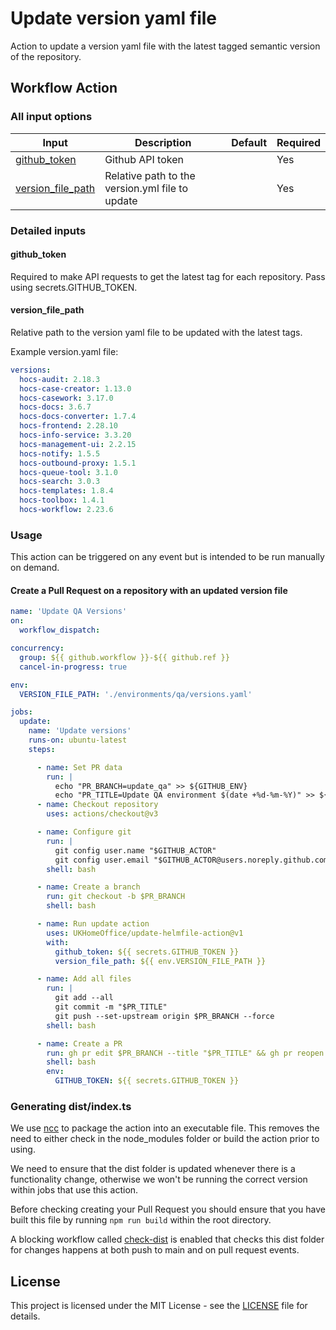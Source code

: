 # Update version yaml file

Action to update a version yaml file with the latest tagged semantic version of the repository.

## Workflow Action

### All input options

| Input                                   | Description                                     | Default | Required |
|-----------------------------------------|-------------------------------------------------|---------|----------|
| [github_token](#github_token)           | Github API token                                |         | Yes      |
| [version_file_path](#version_file_path) | Relative path to the version.yml file to update |     | Yes       |


### Detailed inputs

#### github_token

Required to make API requests to get the latest tag for each repository. Pass using secrets.GITHUB_TOKEN.

#### version_file_path

Relative path to the version yaml file to be updated with the latest tags.

Example version.yaml file:

```yaml 
versions:
  hocs-audit: 2.18.3
  hocs-case-creator: 1.13.0
  hocs-casework: 3.17.0
  hocs-docs: 3.6.7
  hocs-docs-converter: 1.7.4
  hocs-frontend: 2.28.10
  hocs-info-service: 3.3.20
  hocs-management-ui: 2.2.15
  hocs-notify: 1.5.5
  hocs-outbound-proxy: 1.5.1
  hocs-queue-tool: 3.1.0
  hocs-search: 3.0.3
  hocs-templates: 1.8.4
  hocs-toolbox: 1.4.1
  hocs-workflow: 2.23.6
```

### Usage

This action can be triggered on any event but is intended to be run manually on demand.

#### Create a Pull Request on a repository with an updated version file

```yaml
name: 'Update QA Versions'
on:
  workflow_dispatch:

concurrency:
  group: ${{ github.workflow }}-${{ github.ref }}
  cancel-in-progress: true

env:
  VERSION_FILE_PATH: './environments/qa/versions.yaml'

jobs:
  update:
    name: 'Update versions'
    runs-on: ubuntu-latest
    steps:

      - name: Set PR data
        run: |
          echo "PR_BRANCH=update_qa" >> ${GITHUB_ENV}
          echo "PR_TITLE=Update QA environment $(date +%d-%m-%Y)" >> ${GITHUB_ENV}
      - name: Checkout repository
        uses: actions/checkout@v3

      - name: Configure git
        run: |
          git config user.name "$GITHUB_ACTOR"
          git config user.email "$GITHUB_ACTOR@users.noreply.github.com"
        shell: bash

      - name: Create a branch
        run: git checkout -b $PR_BRANCH
        shell: bash

      - name: Run update action
        uses: UKHomeOffice/update-helmfile-action@v1
        with:
          github_token: ${{ secrets.GITHUB_TOKEN }}
          version_file_path: ${{ env.VERSION_FILE_PATH }}

      - name: Add all files
        run: |
          git add --all
          git commit -m "$PR_TITLE"
          git push --set-upstream origin $PR_BRANCH --force
        shell: bash

      - name: Create a PR
        run: gh pr edit $PR_BRANCH --title "$PR_TITLE" && gh pr reopen $PR_BRANCH || gh pr create --fill -B main -H $PR_BRANCH
        shell: bash
        env:
          GITHUB_TOKEN: ${{ secrets.GITHUB_TOKEN }}

```

### Generating dist/index.ts

We use [ncc](https://github.com/vercel/ncc) to package the action into an executable file.
This removes the need to either check in the node_modules folder or build the action prior to using.

We need to ensure that the dist folder is updated whenever there is a functionality change, otherwise we won't be running the correct version within jobs that use this action.

Before checking creating your Pull Request you should ensure that you have built this file by running `npm run build` within the root directory.

A blocking workflow called [check-dist](.github/workflows/check-dist.yml) is enabled that checks this dist folder for changes happens at both push to main and on pull request events.

## License

This project is licensed under the MIT License - see the [LICENSE](LICENSE) file for details.
